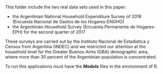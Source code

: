 This folder include the two real data sets used in this paper:
* the Argentinian National Household Expenditure Survey of 2018 (Encuesta Nacional de Gastos de los Hogares-ENGHO)
* the Argentinian Household Survey (Encuesta Permanente de Hogares-EPH) for the second quarter of 2017

These surveys are carried out by the Instituto Nacional de Estadística y Censos from Argentina (INDEC) and we restricted our attention at the household level for the Greater Buenos Aires (GBA) demographic area, where more than 30 percent of the Argentinian population is concentrated.

To run this applications must have the **Models** files in the environment of R.
